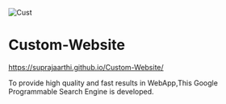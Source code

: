 ![Cust](https://user-images.githubusercontent.com/51900501/119507155-352aca80-bd8c-11eb-9d53-242716ca4d15.png)
# Custom-Website

https://suprajaarthi.github.io/Custom-Website/


To provide high quality and fast results in WebApp,This Google Programmable Search Engine is developed.
